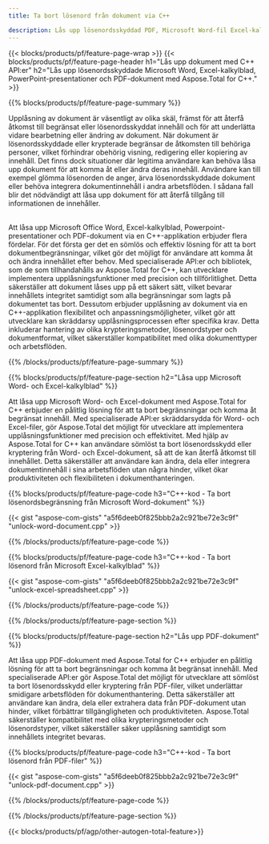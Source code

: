 ```yaml
---
title: Ta bort lösenord från dokument via C++ 

description: Lås upp lösenordsskyddad PDF, Microsoft Word-fil Excel-kalkylblad och PowerPoint-presentationsfiler via din C++-applikation.
---
```


{{< blocks/products/pf/feature-page-wrap >}}
{{< blocks/products/pf/feature-page-header h1="Lås upp dokument med C++ API:er" h2="Lås upp lösenordsskyddade Microsoft Word, Excel-kalkylblad, PowerPoint-presentationer och PDF-dokument med Aspose.Total for C++." >}}

{{% blocks/products/pf/feature-page-summary %}}

Upplåsning av dokument är väsentligt av olika skäl, främst för att återfå åtkomst till begränsat eller lösenordsskyddat innehåll och för att underlätta vidare bearbetning eller ändring av dokument. När dokument är lösenordsskyddade eller krypterade begränsar de åtkomsten till behöriga personer, vilket förhindrar obehörig visning, redigering eller kopiering av innehåll. Det finns dock situationer där legitima användare kan behöva låsa upp dokument för att komma åt eller ändra deras innehåll. Användare kan till exempel glömma lösenorden de anger, ärva lösenordsskyddade dokument eller behöva integrera dokumentinnehåll i andra arbetsflöden. I sådana fall blir det nödvändigt att låsa upp dokument för att återfå tillgång till informationen de innehåller.<br /><br />

Att låsa upp Microsoft Office Word, Excel-kalkylblad, Powerpoint-presentationer och PDF-dokument via en C++-applikation erbjuder flera fördelar. För det första ger det en sömlös och effektiv lösning för att ta bort dokumentbegränsningar, vilket gör det möjligt för användare att komma åt och ändra innehållet efter behov. Med specialiserade API:er och bibliotek, som de som tillhandahålls av Aspose.Total for C++, kan utvecklare implementera upplåsningsfunktioner med precision och tillförlitlighet. Detta säkerställer att dokument låses upp på ett säkert sätt, vilket bevarar innehållets integritet samtidigt som alla begränsningar som lagts på dokumentet tas bort. Dessutom erbjuder upplåsning av dokument via en C++-applikation flexibilitet och anpassningsmöjligheter, vilket gör att utvecklare kan skräddarsy upplåsningsprocessen efter specifika krav. Detta inkluderar hantering av olika krypteringsmetoder, lösenordstyper och dokumentformat, vilket säkerställer kompatibilitet med olika dokumenttyper och arbetsflöden. 

{{% /blocks/products/pf/feature-page-summary  %}}

{{% blocks/products/pf/feature-page-section  h2="Låsa upp Microsoft Word- och Excel-kalkylblad" %}}

Att låsa upp Microsoft Word- och Excel-dokument med Aspose.Total for C++ erbjuder en pålitlig lösning för att ta bort begränsningar och komma åt begränsat innehåll. Med specialiserade API:er skräddarsydda för Word- och Excel-filer, gör Aspose.Total det möjligt för utvecklare att implementera upplåsningsfunktioner med precision och effektivitet. Med hjälp av Aspose.Total for C++ kan användare sömlöst ta bort lösenordsskydd eller kryptering från Word- och Excel-dokument, så att de kan återfå åtkomst till innehållet. Detta säkerställer att användare kan ändra, dela eller integrera dokumentinnehåll i sina arbetsflöden utan några hinder, vilket ökar produktiviteten och flexibiliteten i dokumenthanteringen.

{{% blocks/products/pf/feature-page-code h3="C++-kod - Ta bort lösenordsbegränsning från Microsoft Word-dokument" %}}

{{< gist "aspose-com-gists" "a5f6deeb0f825bbb2a2c921be72e3c9f" "unlock-word-document.cpp" >}}

{{% /blocks/products/pf/feature-page-code  %}}

{{% blocks/products/pf/feature-page-code h3="C++-kod - Ta bort lösenord från Microsoft Excel-kalkylblad" %}}

{{< gist "aspose-com-gists" "a5f6deeb0f825bbb2a2c921be72e3c9f" "unlock-excel-spreadsheet.cpp" >}}

{{% /blocks/products/pf/feature-page-code  %}}

{{% /blocks/products/pf/feature-page-section %}}

{{% blocks/products/pf/feature-page-section  h2="Lås upp PDF-dokument" %}}

Att låsa upp PDF-dokument med Aspose.Total for C++ erbjuder en pålitlig lösning för att ta bort begränsningar och komma åt begränsat innehåll. Med specialiserade API:er gör Aspose.Total det möjligt för utvecklare att sömlöst ta bort lösenordsskydd eller kryptering från PDF-filer, vilket underlättar smidigare arbetsflöden för dokumenthantering. Detta säkerställer att användare kan ändra, dela eller extrahera data från PDF-dokument utan hinder, vilket förbättrar tillgängligheten och produktiviteten. Aspose.Total säkerställer kompatibilitet med olika krypteringsmetoder och lösenordstyper, vilket säkerställer säker upplåsning samtidigt som innehållets integritet bevaras.

{{% blocks/products/pf/feature-page-code h3="C++-kod - Ta bort lösenord från PDF-filer" %}}

{{< gist "aspose-com-gists" "a5f6deeb0f825bbb2a2c921be72e3c9f" "unlock-pdf-document.cpp" >}}

{{% /blocks/products/pf/feature-page-code  %}}

{{% /blocks/products/pf/feature-page-section %}}

{{< blocks/products/pf/agp/other-autogen-total-feature>}}